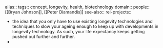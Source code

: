 alias::
tags:: concept, longevity, health, biotechnology
domain::
people:: [[Bryan Johnson]], [[Peter Diamandis]]
see-also::
rel-projects::

- the idea that you only have to use existing longevity technologies and techniques to slow your ageing enough to keep up with developments in longevity technology. As such, your life expectancy keeps getting pushed out further and further.
-
